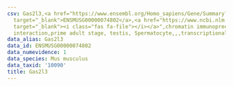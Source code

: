 ```yaml
---
csv: Gas2l3,<a href="https://www.ensembl.org/Homo_sapiens/Gene/Summary?db=core;g=ENSMUSG00000074802"
  target="_blank">ENSMUSG00000074802</a>,<a href="https://www.ncbi.nlm.nih.gov/pubmed/25450459"
  target="_blank"><i class="fas fa-file"></i></a>",chromatin immunoprecipitation assay,direct
  interaction,prime adult stage, testis, Spermatocyte,,,transcriptional regulation,
data_alias: Gas2l3
data_id: ENSMUSG00000074802
data_numevidence: 1
data_species: Mus musculus
data_taxid: '10090'
title: Gas2l3
---
```

